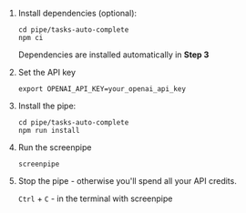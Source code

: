 1. Install dependencies (optional):
    ```
    cd pipe/tasks-auto-complete
    npm ci
    ```

    Dependencies are installed automatically in **Step 3**

2. Set the API key
   ```
   export OPENAI_API_KEY=your_openai_api_key
   ```

3. Install the pipe:
   ```
   cd pipe/tasks-auto-complete
   npm run install
   ```
4. Run the screenpipe
   ```
   screenpipe
   ```

5. Stop the pipe - otherwise you'll spend all your API credits. 

   `Ctrl` + `C` - in the terminal with screenpipe